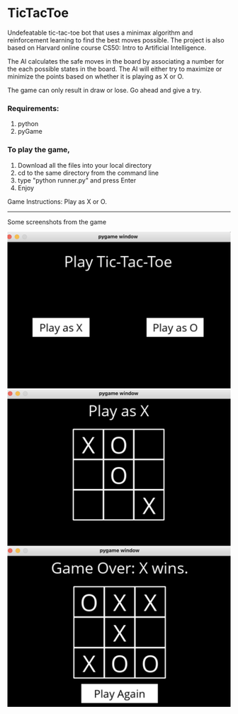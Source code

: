 # TicTacToe
Undefeatable tic-tac-toe bot that uses a minimax algorithm and reinforcement learning to find the best moves possible. The project is also based on Harvard online course CS50: Intro to Artificial Intelligence. 

The AI calculates the safe moves in the board by associating a number for the each possible states in the board. The AI will either try to maximize or minimize the points based on whether it is playing as X or O.

The game can only result in draw or lose. Go ahead and give a try.

### Requirements:
1. python
2. pyGame 
  

### To play the game, 
1. Download all the files into your local directory
2. cd to the same directory from the command line
3. type "python runner.py" and press Enter
4. Enjoy

Game Instructions: Play as X or O. 

----

Some screenshots from the game

![screenshot1](screenshots/tictactoe1.png)
![screenshot2](screenshots/tictactoe2.png)
![screenshot3](screenshots/tictactoe3.png)
